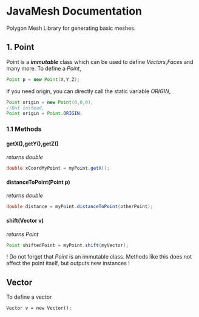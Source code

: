 # JavaMesh Documentation
Polygon Mesh Library for generating basic meshes.

## 1. Point
Point is a **_immutable_** class which can be used to define _Vectors_,_Faces_ and many more. 
To define a _Point_, 
```Java
Point p = new Point(X,Y,Z);
```
If you need origin, you can directly call the static variable _ORIGIN_,
```Java
Point origin = new Point(0,0,0);
//But instead,
Point origin = Point.ORIGIN;
```
### 1.1 Methods
#### getX(),getY(),getZ() 
_returns *double*_
```Java
double xCoordMyPoint = myPoint.getX(); 
```
#### distanceToPoint(Point p) 
_returns *double*_
```Java
double distance = myPoint.distanceToPoint(otherPoint);
```
#### shift(Vector v) 
_returns *Point*_
```Java
Point shiftedPoint = myPoint.shift(myVector);
```
! Do not forget that _Point_ is an immutable class. Methods like this does not affect the point itself, but outputs new instances !

## Vector

To define a vector 

```
Vector v = new Vector();
```
